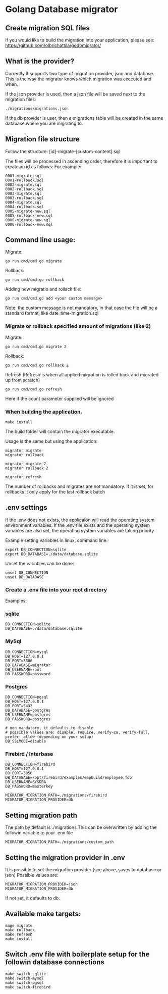 # Golang Database migrator

## Create migration SQL files

If you would like to build the migration into your application, please see:
https://github.com/olbrichattila/godbmigrator/


## What is the provider?
Currently it supports two type of migration provider, json and database.
This is the way the migrator knows which migration was executed and when.

If the json provider is used, then a json file will be saved next to the migration files:
```
./migrations/migrations.json
```

If the db provider is user, then a migrations table will be created in the same database where you are migrating to.

## Migration file structure
Follow the structure:
[id]-migrate-[custom-content].sql

The files will be processed in ascending order, therefore it is important to create an id as follows:
For example:
```
0001-migrate.sql
0001-rollback.sql
0002-migrate.sql
0002-rollback.sql
0003-migrate.sql
0003-rollback.sql
0004-migrate.sql
0004-rollback.sql
0005-migrate-new.sql
0005-rollback-new.sql
0006-migrate-new.sql
0006-rollback-new.sql
```

## Command line usage:
Migrate:
```
go run cmd/cmd.go migrate
```

Rollback:
```
go run cmd/cmd.go rollback
```

Adding new migratio and rollack file:
```
go run cmd/cmd.go add <your custom message>
```
Note: the custom message is not mandatory, in that case the file will be a standard format, like date_time-migration.sql

### Migrate or rollback specified amount of migrations (like 2)
Migrate:
```
go run cmd/cmd.go migrate 2
```

Rollback:
```
go run cmd/cmd.go rollback 2
```
Refresh
(Refresh is when all applied migration is rolled back and migrated up from scratch)
```
go run cmd/cmd.go refresh
```
Here if the count parameter supplied will be ignored


### When building the application.
```
make install
```
The build folder will contain the migrator executable.

Usage is the same but using the application:

```
migrator migrate
migrator rollback

migrator migrate 2
migrator rollback 2

migrator refresh
```

The number of rollbacks and migrates are not mandatory.
If it is set, for rollbacks it only apply for the last rollback batch

## .env settings

If the .env does not exists, the applicaion will read the operating system environment variables.
If the .env file exists and the operating system variables are also set, the operating system variables are taking priority

Example setting variables in linux, command line:
```
export DB_CONNECTION=sqlite
export DB_DATABASE=./data/database.sqlite
```

Unset the variables can be done:
```
unset DB_CONNECTION
unset DB_DATABASE
```

### Create a .env file into your root directory
Examples:

### sqlite
```
DB_CONNECTION=sqlite
DB_DATABASE=./data/database.sqlite
```

### MySql
```
DB_CONNECTION=mysql
DB_HOST=127.0.0.1
DB_PORT=3306
DB_DATABASE=migrator
DB_USERNAME=root
DB_PASSWORD=password
```

### Postgres
```
DB_CONNECTION=pgsql
DB_HOST=127.0.0.1
DB_PORT=5432
DB_DATABASE=postgres
DB_USERNAME=postgres
DB_PASSWORD=postgres

# non mandatory, it defaults to disable
# possible values are: disable, require, verify-ca, verify-full, prefer, allow (depending on your setup)
DB_SSLMODE=disable
```

### Firebird / Interbase
```
DB_CONNECTION=firebird
DB_HOST=127.0.0.1
DB_PORT=3050
DB_DATABASE=/opt/firebird/examples/empbuild/employee.fdb
DB_USERNAME=SYSDBA
DB_PASSWORD=masterkey

MIGRATOR_MIGRATION_PATH=./migrations/firebird
MIGRATOR_MIGRATION_PROVIDER=db
```

## Setting migration path
The path by default is ./migrations
This can be overwritten by adding the followin variable to your .env file
```
MIGRATOR_MIGRATION_PATH=./migrations/custom_path
```

## Setting the migration provider in .env
It is possible to set the migration provider (see above, saves to database or json)
Possible values are:
```
MIGRATOR_MIGRATION_PROVIDER=json
MIGRATOR_MIGRATION_PROVIDER=db
```
If not set, it defaults to db.

## Available make targets:
```
mage migrate
make rollback
make refresh
make install
```
## Switch .env file with boilerplate setup for the followin database connections
```
make switch-sqlite
make switch-mysql
make switch-pgsql
make switch-firebird
```
